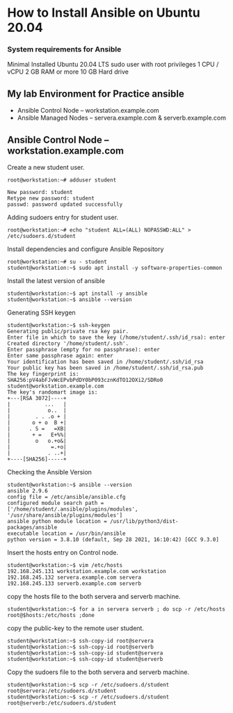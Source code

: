 # How to Install Ansible on Ubuntu 20.04

### System requirements for Ansible

Minimal Installed Ubuntu 20.04 LTS 
sudo user with root privileges
1 CPU / vCPU
2 GB RAM or more
10 GB Hard drive

## My lab Environment for Practice ansible

* Ansible Control Node – workstation.example.com 
* Ansible Managed Nodes – servera.example.com & serverb.example.com

## Ansible Control Node – workstation.example.com 
 
Create a new student user. 

    root@workstation:~# adduser student

    New password: student
    Retype new password: student
    passwd: password updated successfully

Adding sudoers entry for student user. 

    root@workstation:~# echo "student ALL=(ALL) NOPASSWD:ALL" > /etc/sudoers.d/student

Install dependencies and configure Ansible Repository

    root@workstation:~# su - student
    student@workstation:~$ sudo apt install -y software-properties-common

Install the latest version of ansible 

    student@workstation:~$ apt install -y ansible 
    student@workstation:~$ ansible --version

Generating SSH keygen 
    
    student@workstation:~$ ssh-keygen
    Generating public/private rsa key pair.
    Enter file in which to save the key (/home/student/.ssh/id_rsa): enter
    Created directory '/home/student/.ssh'.
    Enter passphrase (empty for no passphrase): enter
    Enter same passphrase again: enter
    Your identification has been saved in /home/student/.ssh/id_rsa
    Your public key has been saved in /home/student/.ssh/id_rsa.pub
    The key fingerprint is:
    SHA256:pV4abFJvWcEPvbPdDY0bP093cznKdTO12OXi2/SDRo0 student@workstation.example.com
    The key's randomart image is:
    +---[RSA 3072]----+
    |           ...   |
    |            o..  |
    |        . . .o + |
    |       o + o  B +|
    |      . S =   =XB|
    |       + =   E+%%|
    |        o   o.+o&|
    |             =.+o|
    |            . ..+|
    +----[SHA256]-----+

Checking the Ansible Version

    student@workstation:~$ ansible --version
    ansible 2.9.6
    config file = /etc/ansible/ansible.cfg
    configured module search path = ['/home/student/.ansible/plugins/modules', '/usr/share/ansible/plugins/modules']
    ansible python module location = /usr/lib/python3/dist-packages/ansible
    executable location = /usr/bin/ansible
    python version = 3.8.10 (default, Sep 28 2021, 16:10:42) [GCC 9.3.0]

Insert the hosts entry on Control node. 

    student@workstation:~$ vim /etc/hosts 
    192.168.245.131 workstation.example.com workstation 
    192.168.245.132 servera.example.com servera 
    192.168.245.133 serverb.example.com serverb 

copy the hosts file to the both servera and serverb machine. 

    student@workstation:~$ for a in servera serverb ; do scp -r /etc/hosts root@$hosts:/etc/hosts ;done

copy the public-key to the remote user student.

    student@workstation:~$ ssh-copy-id root@servera
    student@workstation:~$ ssh-copy-id root@serverb 
    student@workstation:~$ ssh-copy-id student@servera
    student@workstation:~$ ssh-copy-id student@serverb

Copy the sudoers file to the both servera and serverb machine.  

    student@workstation:~$ scp -r /etc/sudoers.d/student root@servera:/etc/sudoers.d/student
    student@workstation:~$ scp -r /etc/sudoers.d/student root@serverb:/etc/sudoers.d/student